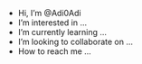- Hi, I’m @Adi0Adi
- I’m interested in ...
- I’m currently learning ...
- I’m looking to collaborate on ...
- How to reach me ...

<!---
Adi0Adi/Adi0Adi is a ✨ special ✨ repository because its `README.md` (this file) appears on your GitHub profile.
You can click the Preview link to take a look at your changes.
--->
